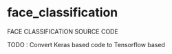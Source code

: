 # face_classification



FACE CLASSIFICATION SOURCE CODE

TODO : Convert Keras based code to Tensorflow based


